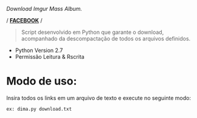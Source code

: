 *Download Imgur Mass Album.*

/ [**FACEBOOK**](https://fb.com/jose.campillo.1088) /

>Script desenvolvido em Python que garante o download, acompanhado da descompactação de todos os arquivos definidos.
 *  Python Version      2.7
 *  Permissão           Leitura & Rscrita


Modo de uso:  
==

Insira todos os links em um arquivo de texto e execute no seguinte modo:
```
ex: dima.py download.txt
```
